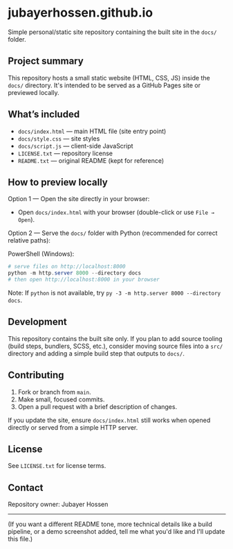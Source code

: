 # jubayerhossen.github.io

Simple personal/static site repository containing the built site in the `docs/` folder.

## Project summary

This repository hosts a small static website (HTML, CSS, JS) inside the `docs/` directory. It's intended to be served as a GitHub Pages site or previewed locally.

## What’s included

- `docs/index.html` — main HTML file (site entry point)
- `docs/style.css` — site styles
- `docs/script.js` — client-side JavaScript
- `LICENSE.txt` — repository license
- `README.txt` — original README (kept for reference)

## How to preview locally

Option 1 — Open the site directly in your browser:
- Open `docs/index.html` with your browser (double-click or use `File → Open`).

Option 2 — Serve the `docs/` folder with Python (recommended for correct relative paths):

PowerShell (Windows):

```powershell
# serve files on http://localhost:8000
python -m http.server 8000 --directory docs
# then open http://localhost:8000 in your browser
```

Note: If `python` is not available, try `py -3 -m http.server 8000 --directory docs`.

## Development

This repository contains the built site only. If you plan to add source tooling (build steps, bundlers, SCSS, etc.), consider moving source files into a `src/` directory and adding a simple build step that outputs to `docs/`.

## Contributing

1. Fork or branch from `main`.
2. Make small, focused commits.
3. Open a pull request with a brief description of changes.

If you update the site, ensure `docs/index.html` still works when opened directly or served from a simple HTTP server.

## License

See `LICENSE.txt` for license terms.

## Contact

Repository owner: Jubayer Hossen

---

(If you want a different README tone, more technical details like a build pipeline, or a demo screenshot added, tell me what you'd like and I'll update this file.)
